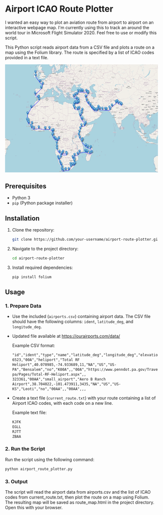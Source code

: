 # Airport ICAO Route Plotter

I wanted an easy way to plot an aviation route from airport to airport on an interactive webpage map.
I'm currently using this to track an around the world tour in Microsoft Flight Simulator 2020.
Feel free to use or modify this script.

This Python script reads airport data from a CSV file and plots a route on a map using the Folium library. The route is specified by a list of ICAO codes provided in a text file.

![my_route](sample.png)

## Prerequisites

- Python 3
- `pip` (Python package installer)

## Installation

1. Clone the repository:

    ```bash
    git clone https://github.com/your-username/airport-route-plotter.git
    ```

2. Navigate to the project directory:

    ```bash
    cd airport-route-plotter
    ```

3. Install required dependencies:

    ```bash
    pip install folium
    ```

## Usage

### 1. Prepare Data

- Use the included (`airports.csv`) containing airport data. The CSV file should have the following columns: `ident`, `latitude_deg`, and `longitude_deg`.  

- Updated file available at https://ourairports.com/data/

    Example CSV format:

    ```csv
    "id","ident","type","name","latitude_deg","longitude_deg","elevation_ft","continent","iso_country","iso_region","municipality","scheduled_service","gps_code","iata_code","local_code","home_link","wikipedia_link","keywords"
    6523,"00A","heliport","Total RF Heliport",40.070985,-74.933689,11,"NA","US","US-PA","Bensalem","no","K00A",,"00A","https://www.penndot.pa.gov/TravelInPA/airports-pa/Pages/Total-RF-Heliport.aspx",,
    323361,"00AA","small_airport","Aero B Ranch Airport",38.704022,-101.473911,3435,"NA","US","US-KS","Leoti","no","00AA",,"00AA",,,
    ```

- Create a text file (`current_route.txt`) with your route containing a list of Airport ICAO codes, with each code on a new line.

    Example text file:

    ```plaintext
    KJFK
    EGLL
    RJTT
    ZBAA
    ```

### 2. Run the Script

Run the script using the following command:

```bash
python airport_route_plotter.py
```

### 3. Output

The script will read the airport data from airports.csv and the list of ICAO codes from current_route.txt, then plot the route on a map using Folium.  
The resulting map will be saved as route_map.html in the project directory. Open this with your browser.  
